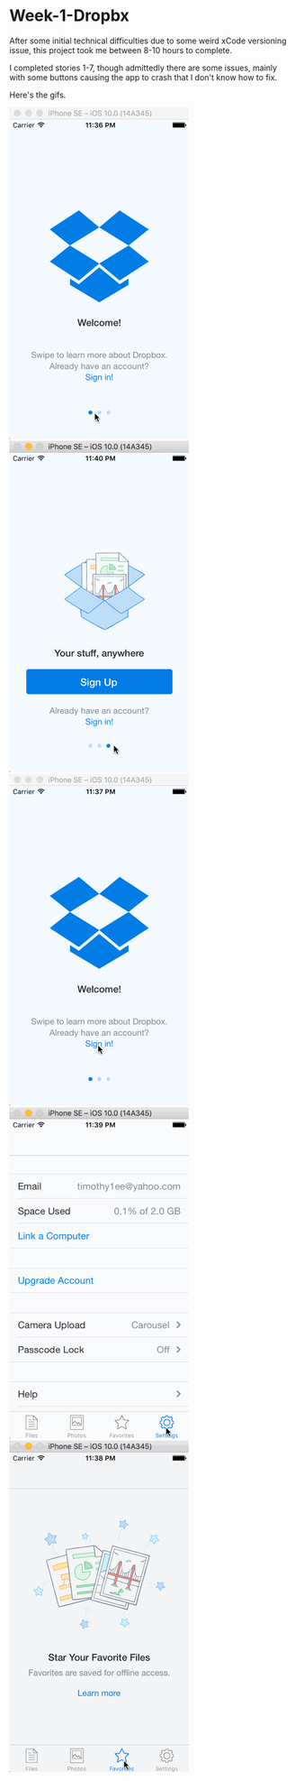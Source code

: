 # Week-1-Dropbx

After some initial technical difficulties due to some weird xCode versioning issue, this project took me between 8-10 hours to complete.

I completed stories 1-7, though admittedly there are some issues, mainly with some buttons causing the app to crash that I don't know how to fix.

Here's the gifs.

![Gif 1](DBox1.gif)
![Gif 1.1](DBox1.1.gif)
![Gif 2](DBox2.gif)
![Gif 3](DBox3.gif)
![Gif 4](DBox4.gif)
